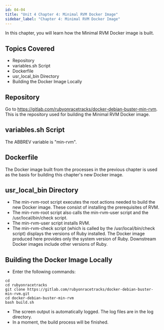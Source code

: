 ```yaml
---
id: 04-04
title: "Unit 4 Chapter 4: Minimal RVM Docker Image"
sidebar_label: "Chapter 4: Minimal RVM Docker Image"
---
```


In this chapter, you will learn how the Minimal RVM Docker image is built.

## Topics Covered
* Repository
* variables.sh Script
* Dockerfile
* usr_local_bin Directory
* Building the Docker Image Locally

## Repository
Go to https://gitlab.com/rubyonracetracks/docker-debian-buster-min-rvm.  This is the repository used for building the Minimal RVM Docker image.

## variables.sh Script
The ABBREV variable is "min-rvm".

## Dockerfile
The Docker image built from the processes in the previous chapter is used as the basis for building this chapter's new Docker image.

## usr_local_bin Directory
* The min-rvm-root script executes the root actions needed to build the new Docker image.  These consist of installing the prerequisites of RVM.
* The min-rvm-root script also calls the min-rvm-user script and the /usr/local/bin/check script.
* The min-rvm-user script installs RVM.
* The min-rvm-check script (which is called by the /usr/local/bin/check script) displays the versions of Ruby installed.  The Docker image produced here provides only the system version of Ruby.  Downstream Docker images include other versions of Ruby.

## Building the Docker Image Locally
* Enter the following commands:
```
cd
cd rubyonracetracks
git clone https://gitlab.com/rubyonracetracks/docker-debian-buster-min-rvm.git
cd docker-debian-buster-min-rvm
bash build.sh
```
* The screen output is automatically logged.  The log files are in the log directory.
* In a moment, the build process will be finished.
